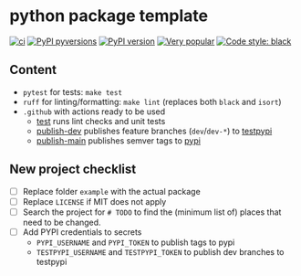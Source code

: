 # python package template

[![ci](https://github.com/fopina/python-package-template/actions/workflows/publish-main.yml/badge.svg)](https://github.com/fopina/python-package-template/actions/workflows/publish-main.yml)
[![PyPI pyversions](https://img.shields.io/pypi/pyversions/fp-github-template-example.svg)](https://pypi.python.org/pypi/fp-github-template-example/)
[![PyPI version](https://badge.fury.io/py/fp-github-template-example.svg)](https://badge.fury.io/py/fp-github-template-example)
[![Very popular](https://img.shields.io/pypi/dm/fp-github-template-example)](https://pypistats.org/packages/fp-github-template-example)
[![Code style: black](https://img.shields.io/badge/code%20style-black-000000.svg)](https://github.com/psf/black)

## Content

* `pytest` for tests: `make test`
* `ruff` for linting/formatting: `make lint` (replaces both `black` and `isort`)
* `.github` with actions ready to be used
    * [test](.github/workflows/test.yml) runs lint checks and unit tests
    * [publish-dev](.github/workflows/publish-dev.yml) publishes feature branches (`dev`/`dev-*`) to [testpypi](https://test.pypi.org)
    * [publish-main](.github/workflows/publish-main.yml) publishes semver tags to [pypi](https://pypi.org)

## New project checklist

* [ ] Replace folder `example` with the actual package
* [ ] Replace `LICENSE` if MIT does not apply
* [ ] Search the project for `# TODO` to find the (minimum list of) places that need to be changed.
* [ ] Add PYPI credentials to secrets
    * `PYPI_USERNAME` and `PYPI_TOKEN` to publish tags to pypi
    * `TESTPYPI_USERNAME` and `TESTPYPI_TOKEN` to publish dev branches to testpypi
